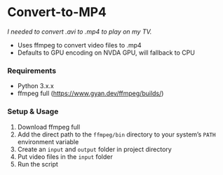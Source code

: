 # Convert-to-MP4
_I needed to convert .avi to .mp4 to play on my TV._
* Uses ffmpeg to convert video files to .mp4
* Defaults to GPU encoding on NVDA GPU, will fallback to CPU

### Requirements
* Python 3.x.x
* ffmpeg full (https://www.gyan.dev/ffmpeg/builds/)

### Setup & Usage
1. Download ffmpeg full
2. Add the direct path to the `ffmpeg/bin` directory to your system’s `PATH` environment variable
3. Create an `input` and `output` folder in project directory
4. Put video files in the `input` folder
5. Run the script
